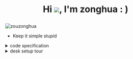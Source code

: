 
# <p align="center">Hi <img src="https://raw.githubusercontent.com/MartinHeinz/MartinHeinz/master/wave.gif" width="30">, I'm zonghua : )</p>

<!-- ## <p align="center">A developer passionate about technology.</p> -->

<img src="https://komarev.com/ghpvc/?username=zouzonghua&label=Profile%20views&color=0e75b6&style=flat" alt="zouzonghua" />

<!--<img height="130"  src="https://github-readme-streak-stats.herokuapp.com/?user=zouzonghua&" alt="zouzonghua"   />-->

- Keep it simple stupid

<details>
<summary>code specification </summary>


- <img align="center" src="https://raw.githubusercontent.com/devicons/devicon/master/icons/css3/css3-original.svg" alt="css" width="16" height="16"/> code style guide [BEM](https://en.bem.info/methodology/quick-start/), [stylelint](https://github.com/stylelint/stylelint), [stylelint-config-standard](https://github.com/stylelint/stylelint-config-standard), [stylelint-order](https://github.com/hudochenkov/stylelint-order), [stylelint-config-recess-order](https://github.com/stormwarning/stylelint-config-recess-order)

- <img align="center" src="https://raw.githubusercontent.com/devicons/devicon/master/icons/javascript/javascript-original.svg" alt="javascript" width="16" height="16"/> code style guide [prettier](https://github.com/prettier/prettier), [editorconfig](https://github.com/editorconfig/editorconfig), [eslint](https://github.com/eslint/eslint), [standard-style](https://github.com/standard/standard), [airbnb-style-guide](https://github.com/airbnb/javascript)

- <img align="center" src="https://raw.githubusercontent.com/devicons/devicon/master/icons/javascript/javascript-original.svg" alt="javascript" width="16" height="16"/> code commit [angularjs-guide](https://docs.google.com/document/d/1QrDFcIiPjSLDn3EL15IJygNPiHORgU1_OOAqWjiDU5Y/edit#), [commitizen](https://github.com/commitizen/cz-cli), [cz-conventional-changelog](https://github.com/commitizen/cz-conventional-changelog), [commitlint](https://github.com/conventional-changelog/commitlint), [lint-staged](https://github.com/okonet/lint-staged), [husky](https://github.com/typicode/husky) 

- <img align="center" src="https://raw.githubusercontent.com/devicons/devicon/master/icons/javascript/javascript-original.svg" alt="javascript" width="16" height="16"/> code releases [standard-version](https://github.com/conventional-changelog/standard-version), [semantic-release](https://github.com/semantic-release/semantic-release)
  
  
</details>



<details>
<summary>desk setup tour</summary>

- ThinkPad T480s
  + Intel SSDPEKKF256G8L
  + Samsung DDR4 8GB RAM * 2

- Intel® NUC Kit NUC6CAYH
  + Samsung SSD 850 120GB
  + Samsung DDR3L 4GB RAM * 2

- Motorola Moto G 5G (2022)
  
- Sony MH750
  
- iPhone XR

- AirPods 2nd generation

- Kindle Paperwhite 3

- Arduino UNO
- Phicomm N1
- Phicomm H1 * 2
  + Western Digital WD5000LPVT 500GB
  + Western Digital WD5000LPVX 500GB
  
- SanDisk Ultra 32GB
- SanDisk Cruzer Force 8GB


</details>
